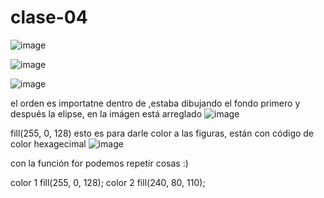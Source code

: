 # clase-04

![image](https://github.com/user-attachments/assets/e9e2d092-d408-477b-8379-02879ad73d7d)

![image](https://github.com/user-attachments/assets/48625faa-d238-4997-8dfa-70394a173c8c)

 ![image](https://github.com/user-attachments/assets/446f5bfe-cbed-4e63-9c2d-926757a005fb)

 el orden es importatne dentro de ,estaba dibujando el fondo primero y después la elipse, en la imágen está arreglado
 ![image](https://github.com/user-attachments/assets/cf6fe320-7d66-49d4-ad5b-b641ddd5d8f3)

   fill(255, 0, 128) esto es para darle color a las figuras, están con código de color hexagecimal
   ![image](https://github.com/user-attachments/assets/cef29287-36bf-46da-bfed-fff475f87181)

 con la función for podemos repetir cosas :)

 color 1 fill(255, 0, 128); color 2 fill(240, 80, 110);
